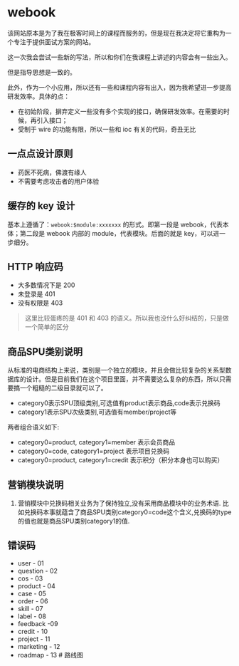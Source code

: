 # webook

该网站原本是为了我在极客时间上的课程而服务的，但是现在我决定将它重构为一个专注于提供面试方案的网站。

这一次我会尝试一些新的写法，所以和你们在我课程上讲述的内容会有一些出入。

但是指导思想是一致的。

此外，作为一个小应用，所以还有一些和课程内容有出入，因为我希望进一步提高研发效率。具体的点：
- 在初始阶段，摒弃定义一些没有多个实现的接口，确保研发效率。在需要的时候，再引入接口；
- 受制于 wire 的功能有限，所以一些和 ioc 有关的代码，奇丑无比

## 一点点设计原则
- 药医不死病，佛渡有缘人
- 不需要考虑攻击者的用户体验

## 缓存的 key 设计
基本上遵循了：`webook:$module:xxxxxxx` 的形式。即第一段是 webook，代表本体；第二段是 webook 内部的 module，代表模块。后面的就是 key，可以进一步细分。

## HTTP 响应码
- 大多数情况下是 200
- 未登录是 401
- 没有权限是 403

> 这里比较蛋疼的是 401 和 403 的语义。所以我也没什么好纠结的，只是做一个简单的区分

## 商品SPU类别说明

从标准的电商结构上来说，类别是一个独立的模块，并且会做比较复杂的关系型数据库的设计。但是目前我们在这个项目里面，并不需要这么复杂的东西，所以只需要搞一个粗糙的二级目录就可以了。

- category0表示SPU顶级类别,可选值有product表示商品,code表示兑换码
- category1表示SPU次级类别,可选值有member/project等

两者组合语义如下:
- category0=product, category1=member 表示会员商品
- category0=code, category1=project 表示项目兑换码
- category0=product, category1=credit 表示积分（积分本身也可以购买）

## 营销模块说明

1. 营销模块中兑换码相关业务为了保持独立,没有采用商品模块中的业务术语. 比如兑换码本事就蕴含了商品SPU类别category0=code这个含义,兑换码的type的值也就是商品SPU类别category1的值.

## 错误码
- user - 01
- question - 02
- cos - 03
- product - 04
- case - 05
- order - 06
- skill - 07
- label - 08
- feedback -09
- credit - 10
- project - 11
- marketing - 12
- roadmap - 13 # 路线图